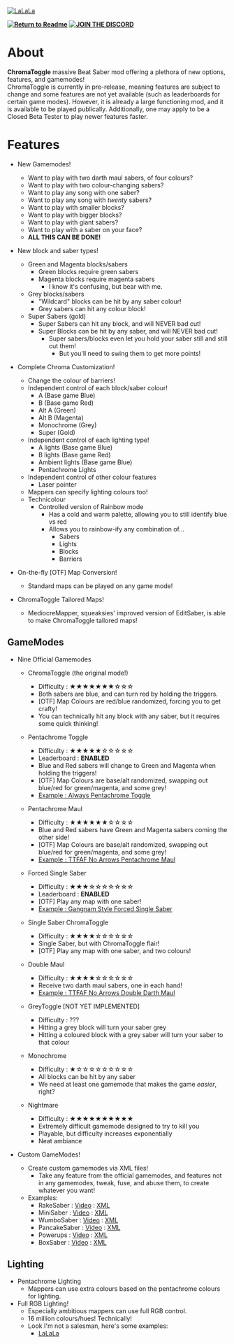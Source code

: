 [![LaLaLa](https://i.imgur.com/mIrrf39.png)](https://streamable.com/7ojl1)

**[![Return to Readme](https://i.imgur.com/SkABia5.png)](https://github.com/BinaryElement/ChromaToggle/blob/master/README.md)**  **[![JOIN THE DISCORD](https://i.imgur.com/j525zt0.png)](https://discord.gg/BBntx2e)**

# About
**ChromaToggle** massive Beat Saber mod offering a plethora of new options, features, and gamemodes!  
ChromaToggle is currently in pre-release, meaning features are subject to change and some features are not yet available (such as leaderboards for certain game modes).  However, it is already a large functioning mod, and it is available to be played publically.  Additionally, one may apply to be a Closed Beta Tester to play newer features faster.

# Features

* New Gamemodes!  
  * Want to play with two darth maul sabers, of four colours?
  * Want to play with two colour-changing sabers?
  * Want to play any song with one saber?
  * Want to play any song with *twenty* sabers?
  * Want to play with smaller blocks?
  * Want to play with bigger blocks?
  * Want to play with giant sabers?
  * Want to play with a saber on your face?
  * **ALL THIS CAN BE DONE!**
  

* New block and saber types!
  * Green and Magenta blocks/sabers
    * Green blocks require green sabers
    * Magenta blocks require magenta sabers
      * I know it's confusing, but bear with me.
  * Grey blocks/sabers
    * "Wildcard" blocks can be hit by any saber colour!
    * Grey sabers can hit any colour block!
  * Super Sabers (gold)
    * Super Sabers can hit any block, and will NEVER bad cut!
    * Super Blocks can be hit by any saber, and will NEVER bad cut!
      * Super sabers/blocks even let you hold your saber still and still cut them!
        * But you'll need to swing them to get more points!
        

* Complete Chroma Customization!
  * Change the colour of barriers!
  * Independent control of each block/saber colour!
    * A (Base game Blue)
    * B (Base game Red)
    * Alt A (Green)
    * Alt B (Magenta)
    * Monochrome (Grey)
    * Super (Gold)
  * Independent control of each lighting type!
    * A lights (Base game Blue)
    * B lights (Base game Red)
    * Ambient lights (Base game Blue)
    * Pentachrome Lights
  * Independent control of other colour features
    * Laser pointer
  * Mappers can specify lighting colours too!
  * Technicolour
    * Controlled version of Rainbow mode
      * Has a cold and warm palette, allowing you to still identify blue vs red
      * Allows you to rainbow-ify any combination of...
        * Sabers
        * Lights
        * Blocks
        * Barriers
        
        
* On-the-fly [OTF] Map Conversion!
  * Standard maps can be played on any game mode!
  
  
* ChromaToggle Tailored Maps!
  * MediocreMapper, squeaksies' improved version of EditSaber, is able to make ChromaToggle tailored maps!

## GameModes

* Nine Official Gamemodes
  * ChromaToggle (the original mode!) 
    * Difficulty : ★★★★★★★☆☆☆
    * Both sabers are blue, and can turn red by holding the triggers.
    * [OTF] Map Colours are red/blue randomized, forcing you to get crafty!
    * You can technically hit any block with any saber, but it requires some quick thinking!
    
  * Pentachrome Toggle  
    * Difficulty : ★★★★★☆☆☆☆☆
    * Leaderboard : **ENABLED**
    * Blue and Red sabers will change to Green and Magenta when holding the triggers!
    * [OTF] Map Colours are base/alt randomized, swapping out blue/red for green/magenta, and some grey!
    * [Example : Always Pentachrome Toggle](https://www.youtube.com/watch?v=cQ_qnVOb8B4)
    
  * Pentachrome Maul  
    * Difficulty : ★★★★★★☆☆☆☆
    * Blue and Red sabers have Green and Magenta sabers coming the other side!
    * [OTF] Map Colours are base/alt randomized, swapping out blue/red for green/magenta, and some grey!
    * [Example : TTFAF No Arrows Pentachrome Maul](https://www.youtube.com/watch?v=h0llELO-erw)
    
  * Forced Single Saber  
    * Difficulty : ★★★☆☆☆☆☆☆☆
    * Leaderboard : **ENABLED**
    * [OTF] Play any map with one saber!
    * [Example : Gangnam Style Forced Single Saber](https://www.youtube.com/watch?v=dQcIJ_nRhDQ)
    
  * Single Saber ChromaToggle  
    * Difficulty : ★★★★☆☆☆☆☆☆
    * Single Saber, but with ChromaToggle flair!
    * [OTF] Play any map with one saber, and two colours!
    
  * Double Maul  
    * Difficulty : ★★★★☆☆☆☆☆☆
    * Receive two darth maul sabers, one in each hand!
    * [Example : TTFAF No Arrows Double Darth Maul](https://www.youtube.com/watch?v=WB2s5mqe_1U)
    
  * GreyToggle [NOT YET IMPLEMENTED] 
    * Difficulty : ???
    * Hitting a grey block will turn your saber grey
    * Hitting a coloured block with a grey saber will turn your saber to that colour
    
  * Monochrome  
    * Difficulty : ★☆☆☆☆☆☆☆☆☆
    * All blocks can be hit by any saber
    * We need at least one gamemode that makes the game *easier*, right?
    
  * Nightmare  
    * Difficulty : ★★★★★★★★★★
    * Extremely difficult gamemode designed to try to kill you
    * Playable, but difficulty increases exponentially
    * Neat ambiance
  
* Custom GameModes!
  * Create custom gamemodes via XML files!
    * Take any feature from the official gamemodes, and features not in any gamemodes, tweak, fuse, and abuse them, to create whatever you want!
  * Examples: 
    * RakeSaber : [Video](https://www.youtube.com/watch?v=7zfpJ9sBh8o) : [XML](https://i.imgur.com/s85Xa.png) 
    * MiniSaber : [Video](https://www.youtube.com/watch?v=hhaXkiHBmqo) : [XML](https://i.imgur.com/s85Xa.png) 
    * WumboSaber : [Video](https://www.youtube.com/watch?v=8Un25GHiDsE) : [XML](https://i.imgur.com/s85Xa.png) 
    * PancakeSaber : [Video](https://www.youtube.com/watch?v=e00AEujraC0) : [XML](https://i.imgur.com/s85Xa.png) 
    * Powerups : [Video](https://www.youtube.com/watch?v=V97aXszQjeM) : [XML](https://i.imgur.com/s85Xa.png) 
    * BoxSaber : [Video](https://i.imgur.com/s85Xa.png) : [XML](https://i.imgur.com/s85Xa.png) 
      
  
## Lighting

* Pentachrome Lighting
  * Mappers can use extra colours based on the pentachrome colours for lighting.
* Full RGB Lighting!
  * Especially ambitious mappers can use full RGB control.
  * 16 million colours/hues!  Technically!
  * Look I'm not a salesman, here's some examples:
    * [LaLaLa](https://streamable.com/7ojl1)
